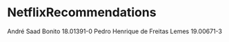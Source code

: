 # NetflixRecommendations

André Saad Bonito                 18.01391-0
Pedro Henrique de Freitas Lemes   19.00671-3
